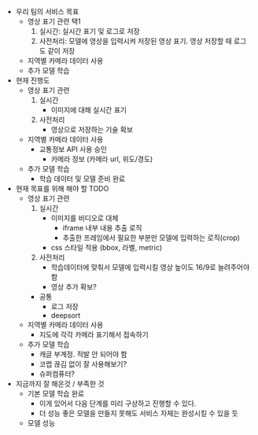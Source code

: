 - 우리 팀의 서비스 목표
    - 영상 표기 관련 택1
        1. 실시간: 실시간 표기 및 로그로 저장
        2. 사전처리: 모델에 영상을 입력시켜 저장된 영상 표기. 영상 저장할 때 로그도 같이 저장
    - 지역별 카메라 데이터 사용
    - 추가 모델 학습
- 현재 진행도
    - 영상 표기 관련
        1. 실시간
            - 이미지에 대해 실시간 표기
        2. 사전처리
            - 영상으로 저장하는 기술 확보
    - 지역별 카메라 데이터 사용
        - 교통정보 API 사용 승인
            - 카메라 정보 (카메라 url, 위도/경도)
    - 추가 모델 학습
        - 학습 데이터 및 모델 준비 완료
- 현재 목표를 위해 해야 할 TODO 
    - 영상 표기 관련
        1. 실시간
            - 이미지를 비디오로 대체
                - iframe 내부 내용 추출 로직
                - 추출한 프레임에서 필요한 부분만 모델에 입력하는 로직(crop)
            - css 스타일 적용 (bbox, 라벨, metric)
        2. 사전처리
            - 학습데이터에 맞춰서 모델에 입력시킬 영상 높이도 16/9로 늘려주어야 함
            - 영상 추가 확보?
        - 공통
            - 로그 저장
            - deepsort
    - 지역별 카메라 데이터 사용
        - 지도에 각각 카메라 표기해서 접속하기
    - 추가 모델 학습
        - 캐글 부계정. 적발 안 되어야 함
        - 코랩 끊김 없이 잘 사용해보기?
        - 슈퍼컴퓨터?
- 지금까지 잘 해온것 / 부족한 것
    - 기본 모델 학습 완료
        - 이게 있어서 다음 단계를 미리 구상하고 진행할 수 있다.
        - 더 성능 좋은 모델을 만들지 못해도 서비스 자체는 완성시킬 수 있을 듯
    - 모델 성능